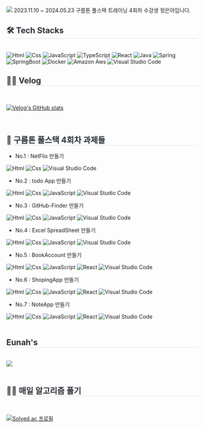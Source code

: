 <img src="https://capsule-render.vercel.app/api?type=waving&color=auto&height=200&section=header&text=GROOMTHON&fontSize=90" />
2023.11.10 ~ 2024.05.23 구름톤 풀스택 트레이닝 4회차 수강생 정은아입니다.

<h2 style="border-bottom: 1px solid #d8dee4; color: #282d33;"> 🛠️ Tech Stacks </h2> <br>
<div>
<img alt="Html" src ="https://img.shields.io/badge/HTML5-E34F26.svg?&style=for-the-badge&logo=HTML5&logoColor=white"/> 
<img alt="Css" src ="https://img.shields.io/badge/CSS3-1572B6.svg?&style=for-the-badge&logo=CSS3&logoColor=white"/> 
<img alt="JavaScript" src ="https://img.shields.io/badge/JavaScriipt-F7DF1E.svg?&style=for-the-badge&logo=JavaScript&logoColor=white"/> 
<img alt="TypeScript" src ="https://img.shields.io/badge/TypeScriipt-3178C6.svg?&style=for-the-badge&logo=TypeScript&logoColor=white"/> 
<img alt="React" src ="https://img.shields.io/badge/React-61DAFB.svg?&style=for-the-badge&logo=React&logoColor=black"/> 
<img alt="Java" src ="https://img.shields.io/badge/Java-007396.svg?&style=for-the-badge&logo=Java&logoColor=white"/> 
<img alt="Spring" src ="https://img.shields.io/badge/Spring-6DB833F?&style=for-the-badge&logo=Spring&logoColor=white"/> 
<img alt="SpringBoot" src ="https://img.shields.io/badge/SpringBoot-6DB833F?&style=for-the-badge&logo=JavaScript&logoColor=white"/>
<img alt="Docker" src ="https://img.shields.io/badge/Docker-2496ED?&style=for-the-badge&logo=Docker&logoColor=white"/> 
<img alt="Amazon Aws" src ="https://img.shields.io/badge/Amazon AWS-232F3E.svg?&style=for-the-badge&logo=Amazon AWS&logoColor=white"/> 
<img alt="Visual Studio Code" src ="https://img.shields.io/badge/Visual Studio Code-007ACC.svg?&style=for-the-badge&logo=Visual Studio Code&logoColor=white"/> 
</div>

<h2 style="border-bottom: 1px solid #d8dee4; color: #282d33;"> 🧑‍💻 Velog </h2> <br>

[![Velog's GitHub stats](https://velog-readme-stats.vercel.app/api?name=eunah)](https://velog.io/@eunah)

<br>
<h2 style="border-bottom: 1px solid #d8dee4; color: #282d33;"> 🏅 구름톤 풀스택 4회차 과제들 </h2>

- No.1 : NetFlix 만들기
<div>
<img alt="Html" src ="https://img.shields.io/badge/HTML5-E34F26.svg?&style=for-the-badge&logo=HTML5&logoColor=white"/> 
<img alt="Css" src ="https://img.shields.io/badge/CSS3-1572B6.svg?&style=for-the-badge&logo=CSS3&logoColor=white"/> 
<img alt="Visual Studio Code" src ="https://img.shields.io/badge/Visual Studio Code-007ACC.svg?&style=for-the-badge&logo=Visual Studio Code&logoColor=whie"/> 
</div>

- No.2 : todo App 만들기
<div>
<img alt="Html" src ="https://img.shields.io/badge/HTML5-E34F26.svg?&style=for-the-badge&logo=HTML5&logoColor=white"/> 
<img alt="Css" src ="https://img.shields.io/badge/CSS3-1572B6.svg?&style=for-the-badge&logo=CSS3&logoColor=white"/> 
<img alt="JavaScript" src ="https://img.shields.io/badge/JavaScriipt-F7DF1E.svg?&style=for-the-badge&logo=JavaScript&logoColor=white"/>
<img alt="Visual Studio Code" src ="https://img.shields.io/badge/Visual Studio Code-007ACC.svg?&style=for-the-badge&logo=Visual Studio Code&logoColor=white"/> 
</div>

- No.3 : GitHub-Finder 만들기
<div>
<img alt="Html" src ="https://img.shields.io/badge/HTML5-E34F26.svg?&style=for-the-badge&logo=HTML5&logoColor=white"/> 
<img alt="Css" src ="https://img.shields.io/badge/CSS3-1572B6.svg?&style=for-the-badge&logo=CSS3&logoColor=white"/> 
<img alt="JavaScript" src ="https://img.shields.io/badge/JavaScriipt-F7DF1E.svg?&style=for-the-badge&logo=JavaScript&logoColor=white"/>
<img alt="Visual Studio Code" src ="https://img.shields.io/badge/Visual Studio Code-007ACC.svg?&style=for-the-badge&logo=Visual Studio Code&logoColor=white"/> 
</div>

- No.4 : Excel SpreadSheet 만들기
<div>
<img alt="Html" src ="https://img.shields.io/badge/HTML5-E34F26.svg?&style=for-the-badge&logo=HTML5&logoColor=white"/> 
<img alt="Css" src ="https://img.shields.io/badge/CSS3-1572B6.svg?&style=for-the-badge&logo=CSS3&logoColor=white"/> 
<img alt="JavaScript" src ="https://img.shields.io/badge/JavaScriipt-F7DF1E.svg?&style=for-the-badge&logo=JavaScript&logoColor=white"/>
<img alt="Visual Studio Code" src ="https://img.shields.io/badge/Visual Studio Code-007ACC.svg?&style=for-the-badge&logo=Visual Studio Code&logoColor=white"/> 
</div>

- No.5 : BookAccount 만들기
<div>
<img alt="Html" src ="https://img.shields.io/badge/HTML5-E34F26.svg?&style=for-the-badge&logo=HTML5&logoColor=white"/> 
<img alt="Css" src ="https://img.shields.io/badge/CSS3-1572B6.svg?&style=for-the-badge&logo=CSS3&logoColor=white"/> 
<img alt="JavaScript" src ="https://img.shields.io/badge/JavaScriipt-F7DF1E.svg?&style=for-the-badge&logo=JavaScript&logoColor=white"/>
<img alt="React" src ="https://img.shields.io/badge/React-61DAFB.svg?&style=for-the-badge&logo=React&logoColor=black"/> 
<img alt="Visual Studio Code" src ="https://img.shields.io/badge/Visual Studio Code-007ACC.svg?&style=for-the-badge&logo=Visual Studio Code&logoColor=white"/> 
</div>

- No.6 : ShopingApp 만들기
<div>
<img alt="Html" src ="https://img.shields.io/badge/HTML5-E34F26.svg?&style=for-the-badge&logo=HTML5&logoColor=white"/> 
<img alt="Css" src ="https://img.shields.io/badge/CSS3-1572B6.svg?&style=for-the-badge&logo=CSS3&logoColor=white"/> 
<img alt="JavaScript" src ="https://img.shields.io/badge/JavaScriipt-F7DF1E.svg?&style=for-the-badge&logo=JavaScript&logoColor=white"/>
<img alt="React" src ="https://img.shields.io/badge/React-61DAFB.svg?&style=for-the-badge&logo=React&logoColor=black"/> 
<img alt="Visual Studio Code" src ="https://img.shields.io/badge/Visual Studio Code-007ACC.svg?&style=for-the-badge&logo=Visual Studio Code&logoColor=white"/> 
</div>

- No.7 : NoteApp 만들기
<div>
<img alt="Html" src ="https://img.shields.io/badge/HTML5-E34F26.svg?&style=for-the-badge&logo=HTML5&logoColor=white"/> 
<img alt="Css" src ="https://img.shields.io/badge/CSS3-1572B6.svg?&style=for-the-badge&logo=CSS3&logoColor=white"/> 
<img alt="JavaScript" src ="https://img.shields.io/badge/JavaScriipt-F7DF1E.svg?&style=for-the-badge&logo=JavaScript&logoColor=white"/>
<img alt="React" src ="https://img.shields.io/badge/React-61DAFB.svg?&style=for-the-badge&logo=React&logoColor=black"/> 
<img alt="Visual Studio Code" src ="https://img.shields.io/badge/Visual Studio Code-007ACC.svg?&style=for-the-badge&logo=Visual Studio Code&logoColor=white"/> 
</div>
<br>

<h2 style="border-bottom: 1px solid #d8dee4; color: #282d33;"> Eunah's </h2> <br>

<div>
<img src="https://github-readme-stats.vercel.app/api/top-langs/?username=eunah0507&layout=compact">
</div>
<br>
<h2 style="border-bottom: 1px solid #d8dee4; color: #282d33;"> 🧑‍💻 매일 알고리즘 풀기 </h2> <br>

[![Solved.ac
프로필](http://mazassumnida.wtf/api/v2/generate_badge?boj=eunah0507)](https://solved.ac/eunah0507)
